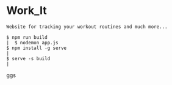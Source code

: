 # Work_It
    Website for tracking your workout routines and much more...

    $ npm run build                                                       |  $ nodemon app.js
    $ npm install -g serve                                                |
    $ serve -s build                                                      |

ggs
